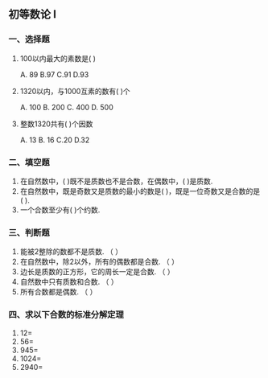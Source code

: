 ## 初等数论 Ⅰ

### 一、选择题

1. 100以内最大的素数是(    )

   A. 89	B.97	C.91	D.93

2. 1320以内，与1000互素的数有(    )个

   A. 100	B. 200	C. 400	D. 500

3. 整数1320共有(    )个因数

   A. 13	B. 16	C.20	D.32



### 二、填空题

1. 在自然数中，(       )既不是质数也不是合数，在偶数中，(      )是质数.
2. 在自然数中，既是奇数又是质数的最小的数是(     )，既是一位奇数又是合数的是(    ).
4. 一个合数至少有(     )个约数.



### 三、判断题

1. 能被2整除的数都不是质数. （    ）
2. 在自然数中，除2以外，所有的偶数都是合数. （    ）
3. 边长是质数的正方形，它的周长一定是合数. （    ）
4. 自然数中只有质数和合数. （    ）
5. 所有合数都是偶数. （    ）



### 四、求以下合数的标准分解定理

1. $12 =$
2. $56 =$
3. $945 =$
4. $1024 =$
5. $2940 =$